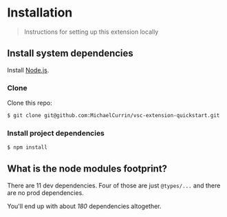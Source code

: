 # Installation
> Instructions for setting up this extension locally


## Install system dependencies

Install [Node.js](https://gist.github.com/MichaelCurrin/aa1fc56419a355972b96bce23f3bccba).

### Clone

Clone this repo:

```sh
$ git clone git@github.com:MichaelCurrin/vsc-extension-quickstart.git
```

### Install project dependencies

```sh
$ npm install
```

## What is the node modules footprint?

There are 11 dev dependencies. Four of those are just `@types/...` and there are no prod dependencies.

You'll end up with about _180_ dependencies altogether.
